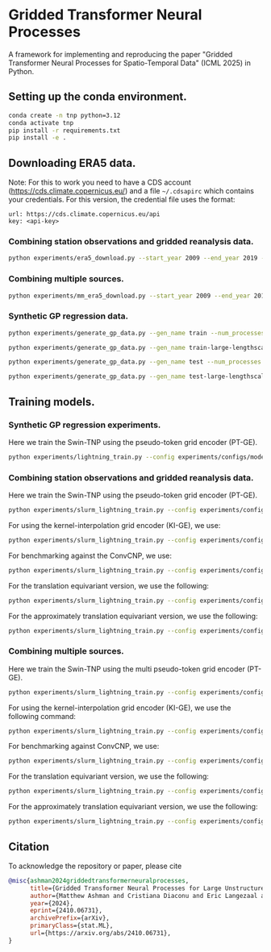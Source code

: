 # Gridded Transformer Neural Processes
A framework for implementing and reproducing the paper "Gridded Transformer Neural Processes for Spatio-Temporal Data" (ICML 2025) in Python.

## Setting up the conda environment.
```bash
conda create -n tnp python=3.12
conda activate tnp
pip install -r requirements.txt
pip install -e .
```

## Downloading ERA5 data.
Note: For this to work you need to have a CDS account (https://cds.climate.copernicus.eu/) and a file ```~/.cdsapirc``` which contains your credentials.
For this version, the credential file uses the format:

```
url: https://cds.climate.copernicus.eu/api
key: <api-key>
```

### Combining station observations and gridded reanalysis data.
```bash
python experiments/era5_download.py --start_year 2009 --end_year 2019 --num_processes 4
```
### Combining multiple sources.
```bash
python experiments/mm_era5_download.py --start_year 2009 --end_year 2019 --num_processes 4
```

### Synthetic GP regression data.
```bash
python experiments/generate_gp_data.py --gen_name train --num_processes 4 --config experiments/configs/generators/pregenerate-gp.yml

python experiments/generate_gp_data.py --gen_name train-large-lengthscale --num_processes 4 --config experiments/configs/generators/pregenerate-gp.yml

python experiments/generate_gp_data.py --gen_name test --num_processes 4 --config experiments/configs/generators/pregenerate-gp.yml

python experiments/generate_gp_data.py --gen_name test-large-lengthscale --num_processes 4 --config experiments/configs/generators/pregenerate-gp.yml
```

## Training models.

### Synthetic GP regression experiments.
Here we train the Swin-TNP using the pseudo-token grid encoder (PT-GE).
```bash
python experiments/lightning_train.py --config experiments/configs/models/gp/swintnp.yml experiments/configs/models/grid_encoders/pt-ge.yml experiments/configs/models/grid_decoders/mhca-gd.yml experiments/configs/generators/gp.yml
```

### Combining station observations and gridded reanalysis data.
Here we train the Swin-TNP using the pseudo-token grid encoder (PT-GE).
```bash
python experiments/slurm_lightning_train.py --config experiments/configs/models/ootg-swintnp.yml experiments/configs/models/grid_encoders/ootg-pt-ge.yml experiments/configs/models/grid_decoders/mhca-gd.yml experiments/configs/generators/ootg-era5.yml experiments/configs/data/era5-nc-files.yml
```

For using the kernel-interpolation grid encoder (KI-GE), we use:
```bash
python experiments/slurm_lightning_train.py --config experiments/configs/models/ootg-swintnp.yml experiments/configs/models/grid_encoders/ootg-setconv-ge.yml experiments/configs/models/grid_decoders/mhca-gd.yml experiments/configs/generators/ootg-era5.yml experiments/configs/data/era5-nc-files.yml
```

For benchmarking against the ConvCNP, we use:
```bash
python experiments/slurm_lightning_train.py --config experiments/configs/models/ootg-convcnp.yml experiments/configs/models/cnns/unet.yml experiments/configs/generators/ootg-era5.yml experiments/configs/data/era5-nc-files.yml
```

For the translation equivariant version, we use the following:
```bash
python experiments/slurm_lightning_train.py --config experiments/configs/models/ootg-swintetnp.yml experiments/configs/models/grid_encoders/ootg-pt-te-ge.yml experiments/configs/models/grid_decoders/temhca-gd.yml experiments/configs/generators/ootg-era5.yml experiments/configs/data/era5-nc-files.yml
```

For the approximately translation equivariant version, we use the following:
```bash
python experiments/slurm_lightning_train.py --config experiments/configs/models/ootg-swinatetnp.yml experiments/configs/models/grid_encoders/ootg-pt-te-ge.yml experiments/configs/models/grid_decoders/temhca-gd.yml experiments/configs/generators/ootg-era5.yml experiments/configs/data/era5-nc-files.yml
```

### Combining multiple sources.
Here we train the Swin-TNP using the multi pseudo-token grid encoder (PT-GE).
```bash
python experiments/slurm_lightning_train.py --config experiments/configs/models/mm-swintnp.yml experiments/configs/models/grid_encoders/pt-ge-tt.yml experiments/configs/models/grid_decoders/mhca-gd.yml experiments/configs/generators/mm-era5.yml experiments/configs/data/mm-era5-nc-files.yml
```

For using the kernel-interpolation grid encoder (KI-GE), we use the following command:
```bash
python experiments/slurm_lightning_train.py --config experiments/configs/models/mm-swintnp.yml experiments/configs/models/grid_encoders/setconv-ge-tt.yml experiments/configs/models/grid_decoders/mhca-gd.yml experiments/configs/generators/mm-era5.yml experiments/configs/data/mm-era5-nc-files.yml
```

For benchmarking against ConvCNP, we use:
```bash
python experiments/slurm_lightning_train.py --config experiments/configs/models/mm-convcnp.yml experiments/configs/models/cnns/unet.yml experiments/configs/generators/mm-era5.yml experiments/configs/data/mm-era5-nc-files.yml
```

For the translation equivariant version, we use the following:
```bash
python experiments/slurm_lightning_train.py --config experiments/configs/models/mm-swintetnp.yml experiments/configs/models/grid_encoders/pt-te-ge-tt.yml experiments/configs/models/grid_decoders/temhca-gd.yml experiments/configs/generators/mm-era5.yml experiments/configs/data/mm-era5-nc-files.yml
```

For the approximately translation equivariant version, we use the following:
```bash
python experiments/slurm_lightning_train.py --config experiments/configs/models/mm-swinatetnp.yml experiments/configs/models/grid_encoders/pt-te-ge-tt.yml experiments/configs/models/grid_decoders/temhca-gd.yml experiments/configs/generators/mm-era5.yml experiments/configs/data/mm-era5-nc-files.yml
```

## Citation
To acknowledge the repository or paper, please cite

```bibtex
@misc{ashman2024griddedtransformerneuralprocesses,
      title={Gridded Transformer Neural Processes for Large Unstructured Spatio-Temporal Data}, 
      author={Matthew Ashman and Cristiana Diaconu and Eric Langezaal and Adrian Weller and Richard E. Turner},
      year={2024},
      eprint={2410.06731},
      archivePrefix={arXiv},
      primaryClass={stat.ML},
      url={https://arxiv.org/abs/2410.06731}, 
}
